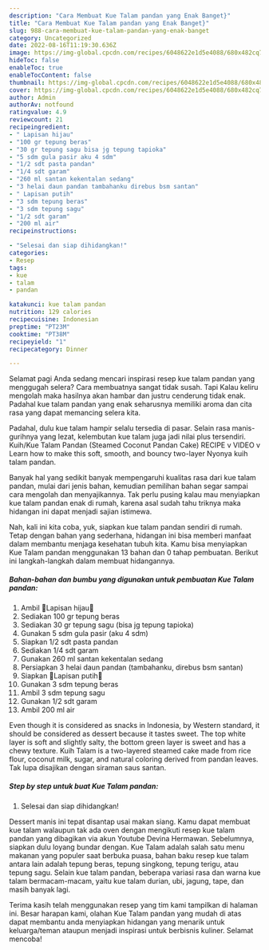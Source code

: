 ```yaml
---
description: "Cara Membuat Kue Talam pandan yang Enak Banget}"
title: "Cara Membuat Kue Talam pandan yang Enak Banget}"
slug: 988-cara-membuat-kue-talam-pandan-yang-enak-banget
category: Uncategorized
date: 2022-08-16T11:19:30.636Z
image: https://img-global.cpcdn.com/recipes/6048622e1d5e4088/680x482cq70/kue-talam-pandan-foto-resep-utama.jpg
hideToc: false
enableToc: true
enableTocContent: false
thumbnail: https://img-global.cpcdn.com/recipes/6048622e1d5e4088/680x482cq70/kue-talam-pandan-foto-resep-utama.jpg
cover: https://img-global.cpcdn.com/recipes/6048622e1d5e4088/680x482cq70/kue-talam-pandan-foto-resep-utama.jpg
author: Admin
authorAv: notfound
ratingvalue: 4.9
reviewcount: 21
recipeingredient:
- " Lapisan hijau"
- "100 gr tepung beras"
- "30 gr tepung sagu bisa jg tepung tapioka"
- "5 sdm gula pasir aku 4 sdm"
- "1/2 sdt pasta pandan"
- "1/4 sdt garam"
- "260 ml santan kekentalan sedang"
- "3 helai daun pandan tambahanku direbus bsm santan"
- " Lapisan putih"
- "3 sdm tepung beras"
- "3 sdm tepung sagu"
- "1/2 sdt garam"
- "200 ml air"
recipeinstructions:

- "Selesai dan siap dihidangkan!"
categories:
- Resep
tags:
- kue
- talam
- pandan

katakunci: kue talam pandan 
nutrition: 129 calories
recipecuisine: Indonesian
preptime: "PT23M"
cooktime: "PT38M"
recipeyield: "1"
recipecategory: Dinner

---
```



Selamat pagi Anda sedang mencari inspirasi resep kue talam pandan yang menggugah selera? Cara membuatnya sangat tidak susah. Tapi Kalau keliru mengolah maka hasilnya akan hambar dan justru cenderung tidak enak. Padahal kue talam pandan yang enak seharusnya memiliki aroma dan cita rasa yang dapat memancing selera kita.


Padahal, dulu kue talam hampir selalu tersedia di pasar. Selain rasa manis-gurihnya yang lezat, kelembutan kue talam juga jadi nilai plus tersendiri. Kuih/Kue Talam Pandan (Steamed Coconut Pandan Cake) RECIPE v VIDEO v Learn how to make this soft, smooth, and bouncy two-layer Nyonya kuih talam pandan.

Banyak hal yang sedikit banyak mempengaruhi kualitas rasa dari kue talam pandan, mulai dari jenis bahan, kemudian pemilihan bahan segar sampai cara mengolah dan menyajikannya. Tak perlu pusing kalau mau menyiapkan kue talam pandan enak di rumah, karena asal sudah tahu triknya maka hidangan ini dapat menjadi sajian istimewa.


Nah, kali ini kita coba, yuk, siapkan kue talam pandan sendiri di rumah. Tetap dengan bahan yang sederhana, hidangan ini bisa memberi manfaat dalam membantu menjaga kesehatan tubuh kita. Kamu bisa menyiapkan Kue Talam pandan menggunakan 13 bahan dan 0 tahap pembuatan. Berikut ini langkah-langkah dalam membuat hidangannya.

<!--inarticleads1-->

##### Bahan-bahan dan bumbu yang digunakan untuk pembuatan Kue Talam pandan:

1. Ambil  🥓Lapisan hijau🥓
1. Sediakan 100 gr tepung beras
1. Sediakan 30 gr tepung sagu (bisa jg tepung tapioka)
1. Gunakan 5 sdm gula pasir (aku 4 sdm)
1. Siapkan 1/2 sdt pasta pandan
1. Sediakan 1/4 sdt garam
1. Gunakan 260 ml santan kekentalan sedang
1. Persiapkan 3 helai daun pandan (tambahanku, direbus bsm santan)
1. Siapkan  🥓Lapisan putih🥓
1. Gunakan 3 sdm tepung beras
1. Ambil 3 sdm tepung sagu
1. Gunakan 1/2 sdt garam
1. Ambil 200 ml air


Even though it is considered as snacks in Indonesia, by Western standard, it should be considered as dessert because it tastes sweet. The top white layer is soft and slightly salty, the bottom green layer is sweet and has a chewy texture. Kuih Talam is a two-layered steamed cake made from rice flour, coconut milk, sugar, and natural coloring derived from pandan leaves. Tak lupa disajikan dengan siraman saus santan. 

<!--inarticleads2-->

##### Step by step untuk buat Kue Talam pandan:


1. Selesai dan siap dihidangkan!

Dessert manis ini tepat disantap usai makan siang. Kamu dapat membuat kue talam walaupun tak ada oven dengan mengikuti resep kue talam pandan yang dibagikan via akun Youtube Devina Hermawan. Sebelumnya, siapkan dulu loyang bundar dengan. Kue Talam adalah salah satu menu makanan yang populer saat berbuka puasa, bahan baku resep kue talam antara lain adalah tepung beras, tepung singkong, tepung terigu, atau tepung sagu. Selain kue talam pandan, beberapa variasi rasa dan warna kue talam bermacam-macam, yaitu kue talam durian, ubi, jagung, tape, dan masih banyak lagi. 

Terima kasih telah menggunakan resep yang tim kami tampilkan di halaman ini. Besar harapan kami, olahan Kue Talam pandan yang mudah di atas dapat membantu anda menyiapkan hidangan yang menarik untuk keluarga/teman ataupun menjadi inspirasi untuk berbisnis kuliner. Selamat mencoba!
